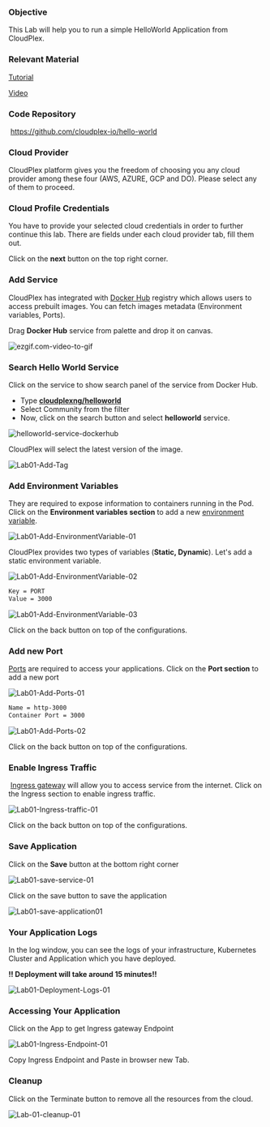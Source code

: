 ### Objective

This Lab will help you to run a simple HelloWorld Application from CloudPlex.

### Relevant Material

[Tutorial]()

[Video]()

### Code Repository

​	https://github.com/cloudplex-io/hello-world

### Cloud Provider

CloudPlex platform gives you the freedom of choosing you any cloud provider among these four (AWS, AZURE, GCP and DO). Please select any of them to proceed.

### Cloud Profile Credentials

You have to provide your selected cloud credentials in order to further continue this lab. There are fields under each cloud provider tab, fill them out.

Click on the **next** button on the top right corner.

### Add Service

CloudPlex has integrated with [Docker Hub](https://hub.docker.com/) registry which allows users to access prebuilt images. You can fetch images metadata (Environment variables, Ports).

Drag **Docker Hub** service from palette and drop it on canvas. 

![ezgif.com-video-to-gif](https://raw.githubusercontent.com/CloudplexPlatform/developer-community/feature/github-data-fetching/kubernetes/pods%20and%20containers/labs/helloworld/images/ezgif.com-video-to-gif.gif)



### Search Hello World Service

Click on the service to show search panel of the service from Docker Hub. 

- Type **[cloudplexng/helloworld](https://hub.docker.com/r/cloudplexng/helloworld)**
- Select Community from the filter
- Now, click on the search button and select **helloworld** service.



![helloworld-service-dockerhub](https://raw.githubusercontent.com/CloudplexPlatform/developer-community/feature/github-data-fetching/kubernetes/pods%20and%20containers/labs/helloworld/images/helloworld-service-dockerhub.gif)



CloudPlex will select the latest version of the image. 

![Lab01-Add-Tag](https://raw.githubusercontent.com/CloudplexPlatform/developer-community/feature/github-data-fetching/kubernetes/pods%20and%20containers/labs/helloworld/images/Lab01-Add-Tag.png)



### Add Environment Variables

They are required to  expose information to containers running in the Pod. Click on the **Environment variables section** to add a new [environment variable](https://kubernetes.io/docs/tasks/inject-data-application/define-environment-variable-container/#define-an-environment-variable-for-a-container).

![Lab01-Add-EnvironmentVariable-01](https://raw.githubusercontent.com/CloudplexPlatform/developer-community/feature/github-data-fetching/kubernetes/pods%20and%20containers/labs/helloworld/images/Lab01-Add-EnvironmentVariable-01.png)



CloudPlex provides two types of variables (**Static, Dynamic**). Let's add a static environment variable.

![Lab01-Add-EnvironmentVariable-02](https://raw.githubusercontent.com/CloudplexPlatform/developer-community/feature/github-data-fetching/kubernetes/pods%20and%20containers/labs/helloworld/images/Lab01-Add-EnvironmentVariable-02.png)

```bash
Key = PORT
Value = 3000
```

![Lab01-Add-EnvironmentVariable-03](https://raw.githubusercontent.com/CloudplexPlatform/developer-community/feature/github-data-fetching/kubernetes/pods%20and%20containers/labs/helloworld/images/Lab01-Add-EnvironmentVariable-03.png)

Click on the back button on top of the configurations.

### Add new Port

[Ports](https://kubernetes.io/docs/concepts/services-networking/connect-applications-service/#the-kubernetes-model-for-connecting-containers) are required to access your applications. Click on the **Port section** to add a new port

![Lab01-Add-Ports-01](https://raw.githubusercontent.com/CloudplexPlatform/developer-community/feature/github-data-fetching/kubernetes/pods%20and%20containers/labs/helloworld/images/Lab01-Add-Ports-01.png)



```bash
Name = http-3000
Container Port = 3000
```

![Lab01-Add-Ports-02](https://raw.githubusercontent.com/CloudplexPlatform/developer-community/feature/github-data-fetching/kubernetes/pods%20and%20containers/labs/helloworld/images/Lab01-Add-Ports-02.png)

Click on the back button on top of the configurations.

### Enable Ingress Traffic

​	[Ingress gateway](https://istio.io/docs/tasks/traffic-management/ingress/ingress-control/) will allow you to access service from the internet. Click on the Ingress section to enable ingress traffic.

![Lab01-Ingress-traffic-01](https://raw.githubusercontent.com/CloudplexPlatform/developer-community/feature/github-data-fetching/kubernetes/pods%20and%20containers/labs/helloworld/images/Lab01-Ingress-traffic-01.png)

Click on the back button on top of the configurations.

### Save Application

Click on the **Save** button at the bottom right corner

![Lab01-save-service-01](https://raw.githubusercontent.com/CloudplexPlatform/developer-community/feature/github-data-fetching/kubernetes/pods%20and%20containers/labs/helloworld/images/Lab01-save-service-01.png)



Click on the save button to save the application

![Lab01-save-application01](https://raw.githubusercontent.com/CloudplexPlatform/developer-community/feature/github-data-fetching/kubernetes/pods%20and%20containers/labs/helloworld/images/Lab01-save-application01.png)



### Your Application Logs

In the log window, you can see the logs of your infrastructure, Kubernetes Cluster and Application which you have deployed.

**!! Deployment will take around 15 minutes!!** 

![Lab01-Deployment-Logs-01](https://raw.githubusercontent.com/CloudplexPlatform/developer-community/feature/github-data-fetching/kubernetes/pods%20and%20containers/labs/helloworld/images/Lab01-Deployment-Logs-01.png)



### Accessing Your Application

Click on the App to get Ingress gateway Endpoint

![Lab01-Ingress-Endpoint-01](https://raw.githubusercontent.com/CloudplexPlatform/developer-community/feature/github-data-fetching/kubernetes/pods%20and%20containers/labs/helloworld/images/Lab01-Ingress-Endpoint-01.png)



Copy Ingress Endpoint and Paste in browser new Tab. 



### Cleanup

Click on the Terminate button to remove all the resources from the cloud.

 ![Lab-01-cleanup-01](https://raw.githubusercontent.com/CloudplexPlatform/developer-community/feature/github-data-fetching/kubernetes/pods%20and%20containers/labs/helloworld/images/Lab-01-cleanup-01.png)
